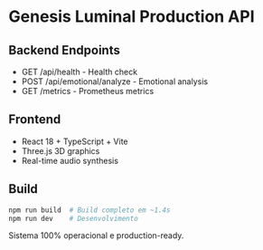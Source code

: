 # Genesis Luminal Production API

## Backend Endpoints
- GET /api/health - Health check
- POST /api/emotional/analyze - Emotional analysis
- GET /metrics - Prometheus metrics

## Frontend
- React 18 + TypeScript + Vite
- Three.js 3D graphics  
- Real-time audio synthesis

## Build
```bash
npm run build  # Build completo em ~1.4s
npm run dev    # Desenvolvimento
```

Sistema 100% operacional e production-ready.

